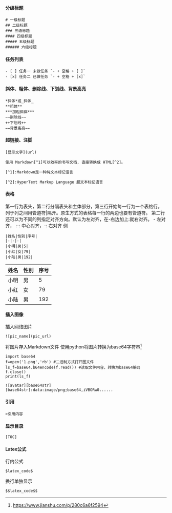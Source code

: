 #### 分级标题
```
# 一级标题
## 二级标题
### 三级标题
#### 四级标题
##### 五级标题
###### 六级标题  
```

#### 任务列表
```
- [ ] 任务一 未做任务 `- + 空格 + [ ]`
- [x] 任务二 已做任务 `- + 空格 + [x]`
```

#### 斜体、粗体、删除线、下划线、背景高亮
```
*斜体*或_斜体_
**粗体**
***加粗斜体***
~~删除线~~
++下划线++
==背景高亮==
```

#### 超链接、注脚
```
[显示文字](url)
```

```
使用 Markdown[^1]可以效率的书写文档, 直接转换成 HTML[^2]。

[^1]:Markdown是一种纯文本标记语言

[^2]:HyperText Markup Language 超文本标记语言
```

#### 表格
第一行为表头，第二行分隔表头和主体部分，第三行开始每一行为一个表格行。
列于列之间用管道符|隔开。原生方式的表格每一行的两边也要有管道符。
第二行还可以为不同的列指定对齐方向。默认为左对齐，在-右边加上:就右对齐。
\- 左对齐， :-: 中心对齐，-: 右对齐
例
```
|姓名|性别|序号|
|-|-|-|
|小明|男|5|
|小红|女|79|
|小陆|男|192|
```
|姓名|性别|序号|
|-|-|-|
|小明|男|5|
|小红|女|79|
|小陆|男|192|

#### 插入图像
插入网络图片
```
![pic_name](pic_url)
```
将图片存入Markdown文件
使用python将图片转换为base64字符串[^1]
```
import base64
f=open('1.png','rb') #二进制方式打开图文件
ls_f=base64.b64encode(f.read()) #读取文件内容，转换为base64编码
f.close()
print(ls_f)
```
```
![avatar][base64str]
[base64str]:data:image/png;base64,iVBORw0......
```

#### 引用
```
>引用内容
```

#### 显示目录
```
[TOC]
```

#### Latex公式
行内公式
```
$latex_code$
```
换行单独显示
```
$$latex_code$$
```

[^1]:https://www.jianshu.com/p/280c6a6f2594
